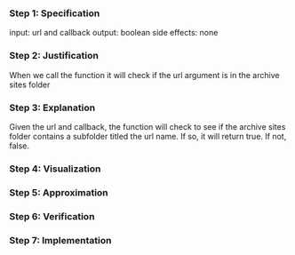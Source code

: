 ### Step 1: Specification
input: url and callback
output: boolean
side effects: none

### Step 2: Justification
When we call the function it will check if the url argument is in the archive sites folder


### Step 3: Explanation
Given the url and callback, the function will check to see if the archive sites folder contains a subfolder titled the url name. If so, it will return true. If not, false.


### Step 4: Visualization
<!-- record visualization by uploading a photo of your whiteboard to this folder -->

### Step 5: Approximation
<!-- record your approximation in the .js file -->

### Step 6: Verification
<!-- record verification here, or, if you use a whiteboard, upload a photo of your whiteboard to this folder -->

### Step 7: Implementation
<!-- record your implementation in the .js file -->